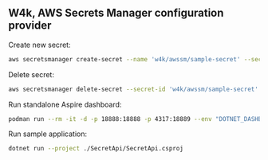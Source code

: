 ﻿## W4k, AWS Secrets Manager configuration provider 

Create new secret:

```bash
aws secretsmanager create-secret --name 'w4k/awssm/sample-secret' --secret-string '{"ClientId":"eric.mason","ClientSecret":"rosebud"}'
```

Delete secret:

```bash
aws secretsmanager delete-secret --secret-id 'w4k/awssm/sample-secret' --force-delete-without-recovery
```

Run standalone Aspire dashboard:

```bash
podman run --rm -it -d -p 18888:18888 -p 4317:18889 --env "DOTNET_DASHBOARD_UNSECURED_ALLOW_ANONYMOUS=true" --name aspire-dashboard mcr.microsoft.com/dotnet/aspire-dashboard:9.0
```

Run sample application:

```bash
dotnet run --project ./SecretApi/SecretApi.csproj
```